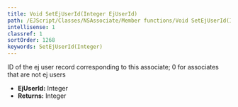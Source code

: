 ```yaml
---
title: Void SetEjUserId(Integer EjUserId)
path: /EJScript/Classes/NSAssociate/Member functions/Void SetEjUserId(Integer p_0)
intellisense: 1
classref: 1
sortOrder: 1268
keywords: SetEjUserId(Integer)
---
```



ID of the ej user record corresponding to this associate; 0 for associates that are not ej users



* **EjUserId:** Integer
* **Returns:** Integer


